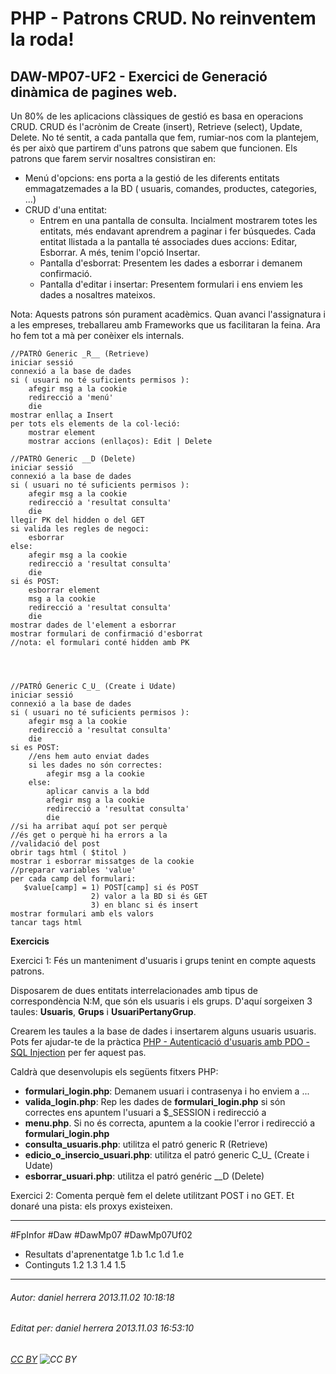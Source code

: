 # PHP - Patrons CRUD. No reinventem la roda!
## DAW-MP07-UF2 - Exercici de Generació dinàmica de pagines web.
Un 80% de les aplicacions clàssiques de gestió es basa en operacions CRUD.
CRUD és l'acrònim de Create (insert), Retrieve (select), Update, Delete.
No té sentit, a cada pantalla que fem, rumiar-nos com la plantejem, és per això que partirem d'uns patrons que sabem que funcionen.
Els patrons que farem servir nosaltres consistiran en:

* Menú d'opcions: ens porta a la gestió de les diferents entitats emmagatzemades a la BD ( usuaris, comandes, productes, categories, ...)
* CRUD d'una entitat:
    * Entrem en una pantalla de consulta. Incialment mostrarem totes les entitats, més endavant aprendrem a paginar i fer búsquedes. Cada entitat llistada a la pantalla té associades dues accions: Editar, Esborrar. A més, tenim l'opció Insertar.
    * Pantalla d'esborrat: Presentem les dades a esborrar i demanem confirmació.
    * Pantalla d'editar i insertar: Presentem formulari i ens enviem les dades a nosaltres mateixos.

Nota: Aquests patrons són purament acadèmics. Quan avanci l'assignatura i a les empreses, treballareu amb Frameworks que us facilitaran la feina. Ara ho fem tot a mà per conèixer els internals.


```console
//PATRÓ Generic _R__ (Retrieve)
iniciar sessió
connexió a la base de dades
si ( usuari no té suficients permisos ):
    afegir msg a la cookie
    redirecció a 'menú'
    die
mostrar enllaç a Insert
per tots els elements de la col·leció:
    mostrar element
    mostrar accions (enllaços): Edit | Delete

```


    
    //PATRÓ Generic __D (Delete)
    iniciar sessió
    connexió a la base de dades
    si ( usuari no té suficients permisos ):
        afegir msg a la cookie
        redirecció a 'resultat consulta'
        die
    llegir PK del hidden o del GET
    si valida les regles de negoci:
        esborrar
    else:
        afegir msg a la cookie
        redirecció a 'resultat consulta'
        die
    si és POST:
        esborrar element
        msg a la cookie 
        redirecció a 'resultat consulta'
        die   
    mostrar dades de l'element a esborrar
    mostrar formulari de confirmació d'esborrat
    //nota: el formulari conté hidden amb PK
    


    
    //PATRÓ Generic C_U_ (Create i Udate)
    iniciar sessió
    connexió a la base de dades
    si ( usuari no té suficients permisos ):
        afegir msg a la cookie
        redirecció a 'resultat consulta'
        die
    si es POST:
        //ens hem auto enviat dades
        si les dades no són correctes:
            afegir msg a la cookie
        else:
            aplicar canvis a la bdd
            afegir msg a la cookie
            redirecció a 'resultat consulta'
            die
    //si ha arribat aquí pot ser perquè
    //és get o perquè hi ha errors a la
    //validació del post
    obrir tags html ( $titol )
    mostrar i esborrar missatges de la cookie
    //preparar variables 'value'
    per cada camp del formulari:
       $value[camp] = 1) POST[camp] si és POST
                      2) valor a la BD si és GET
                      3) en blanc si és insert
    mostrar formulari amb els valors
    tancar tags html


**Exercicis**

Exercici 1: Fés un manteniment d'usuaris i grups tenint en compte aquests patrons.

Disposarem de dues entitats interrelacionades amb tipus de correspondència N:M, que són els usuaris i els grups.
D'aquí sorgeixen 3 taules: **Usuaris**, **Grups** i **UsuariPertanyGrup**.

Crearem les taules a la base de dades i insertarem alguns usuaris usuaris. Pots fer ajudar-te de la pràctica [PHP - Autenticació d'usuaris amb PDO - SQL Injection](/DAW/DAW-MP07/DAW-MP07-UF3/php-autenticacio-dusuaris-amb-pdo-sql-injection/readme.md) per fer aquest pas.

Caldrà que desenvolupis els següents fitxers PHP:

* **formulari_login.php**: Demanem usuari i contrasenya i ho enviem a ...
* **valida_login.php**: Rep les dades de **formulari_login.php** si són correctes ens apuntem l'usuari a $_SESSION i redirecció a 
* **menu.php**. Si no és correcta, apuntem a la cookie l'error i redirecció a **formulari_login.php**
* **consulta_usuaris.php**: utilitza el patró generic R (Retrieve)
* **edicio_o_insercio_usuari.php**: utilitza el patró generic C_U_ (Create i Udate)
* **esborrar_usuari.php**: utilitza el patró genéric __D (Delete)

Exercici 2: Comenta perquè fem el delete utilitzant POST i no GET. Et donaré una pista: els proxys existeixen.

---

#FpInfor #Daw #DawMp07 #DawMp07Uf02

* Resultats d'aprenentatge 1.b 1.c 1.d 1.e
* Continguts 1.2 1.3 1.4 1.5
---

###### Autor: daniel herrera 2013.11.02 10:18:18
###### Editat per: daniel herrera 2013.11.03 16:53:10
###### [CC BY](https://creativecommons.org/licenses/by/4.0/) ![CC BY](https://licensebuttons.net/l/by/3.0/80x15.png)
